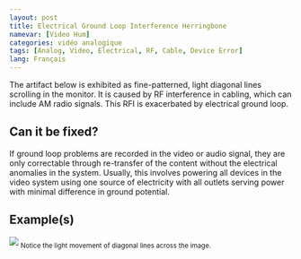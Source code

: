 ```yaml
---
layout: post
title: Electrical Ground Loop Interference Herringbone
namevar: [Video Hum]
categories: vidéo analogique
tags: [Analog, Video, Electrical, RF, Cable, Device Error]
lang: Français
---
```


The artifact below is exhibited as fine-patterned, light diagonal lines scrolling in the monitor. It is caused by RF interference in cabling, which can include AM radio signals. This RFI is exacerbated by electrical ground loop.

## Can it be fixed?

If ground loop problems are recorded in the video or audio signal, they are only correctable through re-transfer of the content without the electrical anomalies in the system. Usually, this involves powering all devices in the video system using one source of electricity with all outlets serving power with minimal difference in ground potential.

## Example(s)

<img src="{{ site.baseurl }}/images/800px-Visible_frame_line.jpg">
<sub>Notice the light movement of diagonal lines across the image.</sub>
